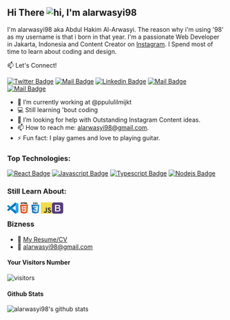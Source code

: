 ## Hi There <img src="https://user-images.githubusercontent.com/1303154/88677602-1635ba80-d120-11ea-84d8-d263ba5fc3c0.gif" width="28px" alt="hi">, I'm alarwasyi98

I'm alarwasyi98 aka Abdul Hakim Al-Arwasyi. The reason why i'm using '98' as my username is that i born in that year. 
I'm a passionate Web Developer in Jakarta, Indonesia and Content Creator on [Instagram](https://instagram.com/alarwasyi98). I Spend most of time to learn about coding and design.

:mailbox: Let's Connect!

[![Twitter Badge](https://img.shields.io/badge/-Twitter-1ca0f1?style=flat&labelColor=1ca0f1&logo=twitter&logoColor=white&link=https://twitter.com/alarwasyi98)](https://twitter.com/alarwasyi98) [![Mail Badge](https://img.shields.io/badge/-YouTube-e74c3c?style=flat&labelColor=e74c3c&logo=youtube&logoColor=white)](https://www.youtube.com/channel/UCY1JnUfq3WyIei-_EcAvT5g) [![Linkedin Badge](https://img.shields.io/badge/-LinkedIn-0e76a8?style=flat&labelColor=0e76a8&logo=linkedin&logoColor=white)](https://www.linkedin.com/in/abdul-hakim/) [![Mail Badge](https://img.shields.io/badge/-Instagram-e84393?style=flat&labelColor=e84393&logo=instagram&logoColor=white)](https://instagram.com/alarwasyi98) [![Mail Badge](https://img.shields.io/badge/-Gmail-c0392b?style=flat&labelColor=c0392b&logo=gmail&logoColor=white)](mailto:alarwasyi98@gmail.com)

<!-- TODO: Add last video link -->

- 🔭 I’m currently working at @ppululilmijkt
- :computer: Still learning 'bout coding
- 🤔 I’m looking for help with Outstanding Instagram Content ideas.
- 📫 How to reach me: alarwasyi98@gmail.com.
- ⚡ Fun fact: I play games and love to playing guitar.

### Top Technologies:

<!-- TODO: Make technologies links takes you to repositories -->

[![React Badge](https://img.shields.io/badge/-React-61DBFB?style=for-the-badge&labelColor=black&logo=react&logoColor=61DBFB)](#) [![Javascript Badge](https://img.shields.io/badge/-Javascript-F0DB4F?style=for-the-badge&labelColor=black&logo=javascript&logoColor=F0DB4F)](#) [![Typescript Badge](https://img.shields.io/badge/-Typescript-007acc?style=for-the-badge&labelColor=black&logo=typescript&logoColor=007acc)](#) [![Nodejs Badge](https://img.shields.io/badge/-Nodejs-3C873A?style=for-the-badge&labelColor=black&logo=node.js&logoColor=3C873A)](#)

### Still Learn About:

<img align="left" alt="Visual Studio Code" width="26px" src="https://raw.githubusercontent.com/github/explore/80688e429a7d4ef2fca1e82350fe8e3517d3494d/topics/visual-studio-code/visual-studio-code.png" /> <a/> <img align="left" alt="HTML5" width="26px" src="https://raw.githubusercontent.com/github/explore/80688e429a7d4ef2fca1e82350fe8e3517d3494d/topics/html/html.png" /> <a/>  <img align="left" alt="CSS" width="26px" src=https://raw.githubusercontent.com/github/explore/80688e429a7d4ef2fca1e82350fe8e3517d3494d/topics/css/css.png /> <a/> <img align="left" alt="JavaScript" width="26px" src="https://raw.githubusercontent.com/github/explore/80688e429a7d4ef2fca1e82350fe8e3517d3494d/topics/javascript/javascript.png" /> <a/> <img align="left" alt="Bootstrap" width="26px" src=https://raw.githubusercontent.com/github/explore/80688e429a7d4ef2fca1e82350fe8e3517d3494d/topics/bootstrap/bootstrap.png />


<br />

### Bizness
- :paperclip: [My Resume/CV](https://github.com/alarwasyi98/alarwasyi98)
- :email: alarwasyi98@gmail.com


#### Your Visitors Number 

![visitors](https://visitor-badge.glitch.me/badge?page_id=alarwasyi98.alarwasyi98)

#### Github Stats

![alarwasyi98's github stats](https://github-readme-stats.vercel.app/api?username=alarwasyi98&count_private=true&theme=tokyonight&hide=contribs,prs)
